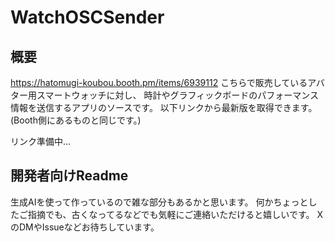 # WatchOSCSender
## 概要
https://hatomugi-koubou.booth.pm/items/6939112
こちらで販売しているアバター用スマートウォッチに対し、
時計やグラフィックボードのパフォーマンス情報を送信するアプリのソースです。
以下リンクから最新版を取得できます。(Booth側にあるものと同じです。)

リンク準備中...

## 開発者向けReadme

生成AIを使って作っているので雑な部分もあるかと思います。
何かちょっとしたご指摘でも、古くなってるなどでも気軽にご連絡いただけると嬉しいです。
XのDMやIssueなどお待ちしています。